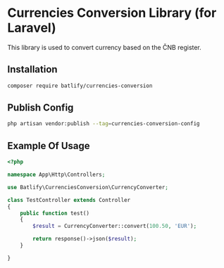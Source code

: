# Currencies Conversion Library (for Laravel)

This library is used to convert currency based on the ČNB register.

## Installation
```bash
composer require batlify/currencies-conversion
```

## Publish Config
```bash
php artisan vendor:publish --tag=currencies-conversion-config
```

## Example Of Usage
```php
<?php

namespace App\Http\Controllers;

use Batlify\CurrenciesConversion\CurrencyConverter;

class TestController extends Controller
{
    public function test()
    {
        $result = CurrencyConverter::convert(100.50, 'EUR');

        return response()->json($result);
    }

}
```
